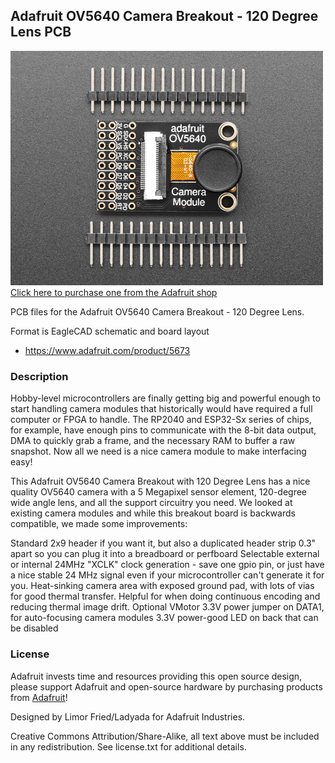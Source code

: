 ## Adafruit OV5640 Camera Breakout - 120 Degree Lens PCB

<a href="http://www.adafruit.com/products/5673"><img src="assets/5673-06.jpg?raw=true" width="500px"><br/>
Click here to purchase one from the Adafruit shop</a>

PCB files for the Adafruit OV5640 Camera Breakout - 120 Degree Lens. 

Format is EagleCAD schematic and board layout
* https://www.adafruit.com/product/5673

### Description

Hobby-level microcontrollers are finally getting big and powerful enough to start handling camera modules that historically would have required a full computer or FPGA to handle. The RP2040 and ESP32-Sx series of chips, for example, have enough pins to communicate with the 8-bit data output, DMA to quickly grab a frame, and the necessary RAM to buffer a raw snapshot. Now all we need is a nice camera module to make interfacing easy!

This Adafruit OV5640 Camera Breakout with 120 Degree Lens has a nice quality OV5640 camera with a 5 Megapixel sensor element, 120-degree wide angle lens, and all the support circuitry you need. We looked at existing camera modules and while this breakout board is backwards compatible, we made some improvements:

Standard 2x9 header if you want it, but also a duplicated header strip 0.3" apart so you can plug it into a breadboard or perfboard 
Selectable external or internal 24MHz "XCLK" clock generation - save one gpio pin, or just have a nice stable 24 MHz signal even if your microcontroller can't generate it for you.
Heat-sinking camera area with exposed ground pad, with lots of vias for good thermal transfer. Helpful for when doing continuous encoding and reducing thermal image drift.
Optional VMotor 3.3V power jumper on DATA1, for auto-focusing camera modules
3.3V power-good LED on back that can be disabled

### License

Adafruit invests time and resources providing this open source design, please support Adafruit and open-source hardware by purchasing products from [Adafruit](https://www.adafruit.com)!

Designed by Limor Fried/Ladyada for Adafruit Industries.

Creative Commons Attribution/Share-Alike, all text above must be included in any redistribution. 
See license.txt for additional details.
